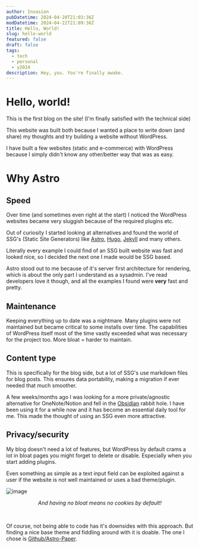 ```yaml
---
author: Invasion
pubDatetime: 2024-04-20T21:03:36Z
modDatetime: 2024-04-22T21:09:36Z
title: Hello, World!
slug: hello-world
featured: false
draft: false
tags:
  - tech
  - personal
  - y2024
description: Hey, you. You're finally awake.
---
```


# Hello, world!

This is the first blog on the site! (I'm finally satisfied with the technical side)

This website was built both because I wanted a place to write down (and share) my thoughts and try building a website without WordPress.

I have built a few websites (static and e-commerce) with WordPress because I simply didn't know any other/better way that was as easy.

# Why Astro

## Speed

Over time (and sometimes even right at the start) I noticed the WordPress websites became very sluggish because of the required plugins etc.

Out of curiosity I started looking at alternatives and found the world of SSG's (Static Site Generators) like [Astro](https://astro.build/), [Hugo](https://gohugo.io/), [Jekyll](https://jekyllrb.com/) and many others.

Literally every example I could find of an SSG built website was fast and looked nice, so I decided the next one I made would be SSG based.

Astro stood out to me because of it's server first architecture for rendering, which is about the only part I understand as a sysadmin. I've read developers love it though, and all the examples I found were **very** fast and pretty.

## Maintenance

Keeping everything up to date was a nightmare. Many plugins were not maintained but became critical to some installs over time. The capabilities of WordPress itself most of the time vastly exceeded what was necessary for the project too. More bloat = harder to maintain.

## Content type

This is specifically for the blog side, but a lot of SSG's use markdown files for blog posts. This ensures data portability, making a migration if ever needed that much smoother.

A few weeks/months ago I was looking for a more private/agnostic alternative for OneNote/Notion and fell in the [Obsidian](https://obsidian.md/) rabbit hole.
I have been using it for a while now and it has become an essential daily tool for me. This made the thought of using an SSG even more attractive.

## Privacy/security

My blog doesn't need a lot of features, but WordPress by default crams a lot in bloat pages you might forget to delete or disable. Especially when you start adding plugins.

Even something as simple as a text input field can be exploited against a user if the website is not well maintained or uses a bad theme/plugin.

![image](@assets/images/blog-cookies-compressed.png)

<p style="text-align: center; font-style: italic;">And having no bloat means no cookies by default!</p><br>

Of course, not being able to code has it's downsides with this approach. But finding a nice base theme and fiddling around with it is doable. The one I chose is [Github/Astro-Paper](https://github.com/satnaing/astro-paper).
